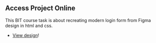 ## Access Project Online

This BIT course task is about recreating modern login form from Figma design in html and css.

-   [View design](https://gymmed.github.io/BIT-Figma-Login-Form/)!
